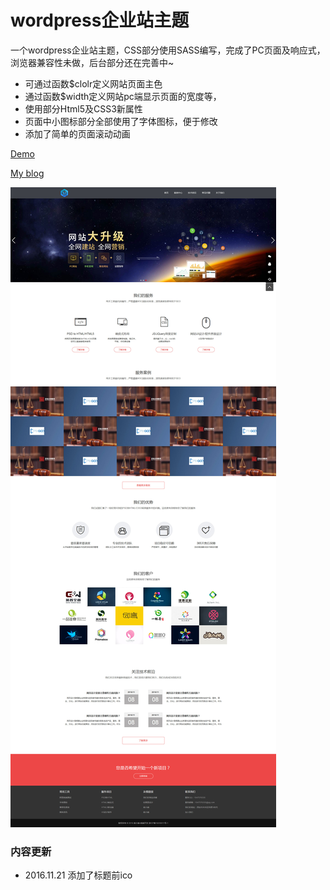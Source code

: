 # wordpress企业站主题
一个wordpress企业站主题，CSS部分使用SASS编写，完成了PC页面及响应式，浏览器兼容性未做，后台部分还在完善中~
* 可通过函数$clolr定义网站页面主色
* 通过函数$width定义网站pc端显示页面的宽度等，
* 使用部分Html5及CSS3新属性
* 页面中小图标部分全部使用了字体图标，便于修改
* 添加了简单的页面滚动动画

[Demo](http://www.qianxiaoduan.com/wz/qd)

[My blog](http://www.qianxiaoduan.com/)

![wordpress企业站模板](https://raw.githubusercontent.com/bin248163/qd/master/images/home.jpg)

### 内容更新
* 2016.11.21 添加了标题前ico 
